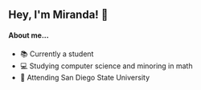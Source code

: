 ## Hey, I'm Miranda! :wave:
#### About me...
* :books: Currently a student
* :computer: Studying computer science and minoring in math
* :palm_tree: Attending San Diego State University
